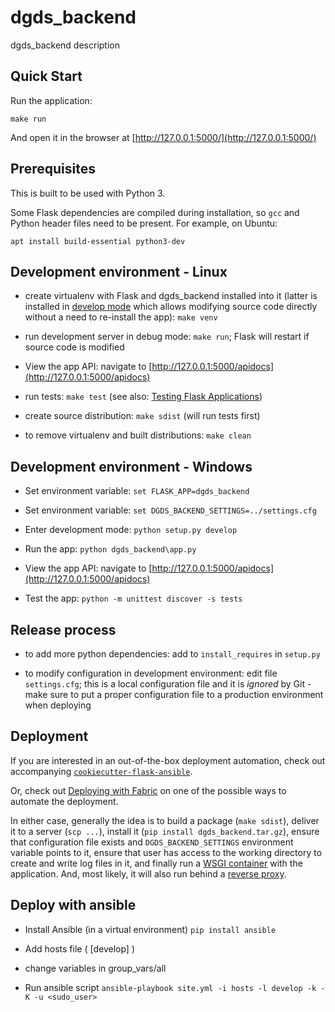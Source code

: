 # dgds_backend

dgds_backend description

## Quick Start

Run the application:

    make run

And open it in the browser at [http://127.0.0.1:5000/](http://127.0.0.1:5000/)


## Prerequisites

This is built to be used with Python 3.

Some Flask dependencies are compiled during installation, so `gcc` and Python header files need to be present.
For example, on Ubuntu:

    apt install build-essential python3-dev


## Development environment - Linux

 - create virtualenv with Flask and dgds_backend installed into it (latter is installed in
   [develop mode](http://setuptools.readthedocs.io/en/latest/setuptools.html#development-mode) which allows
   modifying source code directly without a need to re-install the app): `make venv`

 - run development server in debug mode: `make run`; Flask will restart if source code is modified

 - View the app API: navigate to [http://127.0.0.1:5000/apidocs](http://127.0.0.1:5000/apidocs)

 - run tests: `make test` (see also: [Testing Flask Applications](http://flask.pocoo.org/docs/0.12/testing/))

 - create source distribution: `make sdist` (will run tests first)

 - to remove virtualenv and built distributions: `make clean`

## Development environment - Windows

 - Set environment variable: `set FLASK_APP=dgds_backend`

 - Set environment variable: `set DGDS_BACKEND_SETTINGS=../settings.cfg`

 - Enter development mode: `python setup.py develop`

 - Run the app: `python dgds_backend\app.py`

 - View the app API: navigate to [http://127.0.0.1:5000/apidocs](http://127.0.0.1:5000/apidocs)

 - Test the app: `python -m unittest discover -s tests`

## Release process

 - to add more python dependencies: add to `install_requires` in `setup.py`

 - to modify configuration in development environment: edit file `settings.cfg`; this is a local configuration file
   and it is *ignored* by Git - make sure to put a proper configuration file to a production environment when
   deploying


## Deployment

If you are interested in an out-of-the-box deployment automation, check out accompanying
[`cookiecutter-flask-ansible`](https://github.com/candidtim/cookiecutter-flask-ansible).

Or, check out [Deploying with Fabric](http://flask.pocoo.org/docs/0.12/patterns/fabric/#fabric-deployment) on one of the
possible ways to automate the deployment.

In either case, generally the idea is to build a package (`make sdist`), deliver it to a server (`scp ...`),
install it (`pip install dgds_backend.tar.gz`), ensure that configuration file exists and
`DGDS_BACKEND_SETTINGS` environment variable points to it, ensure that user has access to the
working directory to create and write log files in it, and finally run a
[WSGI container](http://flask.pocoo.org/docs/0.12/deploying/wsgi-standalone/) with the application.
And, most likely, it will also run behind a
[reverse proxy](http://flask.pocoo.org/docs/0.12/deploying/wsgi-standalone/#proxy-setups).

## Deploy with ansible 

- Install Ansible (in a virtual environment) `pip install ansible`

- Add hosts file ( [develop] )

- change variables in group_vars/all

- Run ansible script `ansible-playbook site.yml -i hosts -l develop -k -K -u <sudo_user>`
